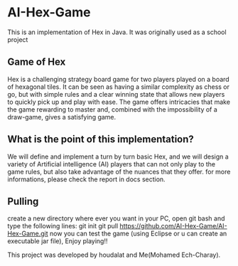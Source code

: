# AI-Hex-Game

This is an implementation of Hex in Java. It was originally used as a school project

## Game of Hex ##
Hex is a challenging strategy board game for two players played on a board of hexagonal tiles. It can be seen as having a similar complexity as chess or go, but with simple rules and a clear winning state that allows new players to quickly pick up and play with ease. The game offers intricacies that make the game rewarding to master and, combined with the impossibility of a draw-game, gives a satisfying game.

## What is the point of this implementation? ##
We will define and implement a turn by turn basic Hex, and we will design a variety of Artificial intelligence (AI) players that can not only play to the game rules, but also take advantage of the nuances that they offer.
for more informations, please check the report in docs section.

## Pulling ##
create a new directory where ever you want in your PC, open git bash and type the following lines:
git init
git pull https://github.com/AI-Hex-Game/AI-Hex-Game.git
now you can test the game (using Eclipse or u can create an executable jar file), Enjoy playing!!





This project was developed by houdalat and Me(Mohamed Ech-Charay).
